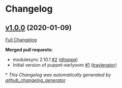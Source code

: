 # Changelog

## [v1.0.0](https://github.com/voxpupuli/puppet-earlyoom/tree/v1.0.0) (2020-01-09)

[Full Changelog](https://github.com/voxpupuli/puppet-earlyoom/compare/b18f537426b16e330664c306438b2eb89e75dcd5...v1.0.0)

**Merged pull requests:**

- modulesync 2.10.1 [\#2](https://github.com/voxpupuli/puppet-earlyoom/pull/2) ([dhoppe](https://github.com/dhoppe))
- Initial version of puppet-earlyoom [\#1](https://github.com/voxpupuli/puppet-earlyoom/pull/1) ([traylenator](https://github.com/traylenator))



\* *This Changelog was automatically generated by [github_changelog_generator](https://github.com/github-changelog-generator/github-changelog-generator)*
